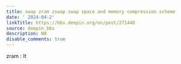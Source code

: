 ```yaml
---
title: swap zram zswap swap space and memory compression scheme
date: ' 2024-04-2'
linkTitle: https://bbs.deepin.org/en/post/271440
source: deepin_bbs
description: NA
disable_comments: true
---
```

zram : It 

